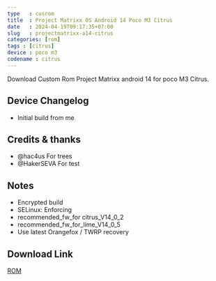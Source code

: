 ```yaml
---
type   : cusrom
title  : Project Matrixx OS Android 14 Poco M3 Citrus
date   : 2024-04-19T09:17:35+07:00
slug   : projectmatrixx-a14-citrus
categories: [rom]
tags : [citrus]
device : poco m3
codename : citrus
---
```


Download Custom Rom Project Matrixx android 14  for poco M3 Citrus.

## Device Changelog
- Initial build from me

## Credits & thanks
- @hac4us For trees 
- @HakerSEVA For test

## Notes
- Encrypted build
- SELinux: Enforcing
- recommended_fw_for citrus_V14_0_2
- recommended_fw_for_lime_V14_0_5
- Use latest Orangefox / TWRP recovery

## Download Link
[ROM](https://drive.google.com/uc?id=1ONQp3FcdwxNqiqvqP3DaAIP188adiiks&export=download)
